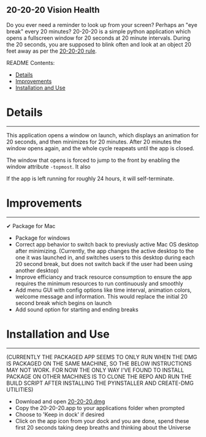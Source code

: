 20-20-20 Vision Health
---
Do you ever need a reminder to look up from your screen? Perhaps an "eye break" every 20 minutes?
20-20-20 is a simple python application which opens a fullscreen window for 20 seconds at 20 minute intervals. During the 20 seconds, you are supposed to blink often and look at an object 20 feet away as per the [20-20-20 rule](https://en.wikipedia.org/wiki/Computer_vision_syndrome#:~:text=One%20of%20the%20catch%20phrases,from%20the%20optometrist%20and%20ophthalmologist.).

README Contents:
- [Details](#Details)
- [Improvements](#Improvements)
- [Installation and Use](#Installation-and-Use)

# Details
---
This application opens a window on launch, which displays an animation for 20 seconds, and then minimizes for 20 minutes. After 20 minutes the window opens again, and the whole cycle reapeats until the app is closed.

The window that opens is forced to jump to the front by enabling the window attribute `-topmost`. It also

If the app is left running for roughly 24 hours, it will self-terminate.

# Improvements
---
✔ Package for Mac
- Package for windows
- Correct app behavior to switch back to previusly active Mac OS desktop after minimizing. (Currently, the app changes the active desktop to the one it was launched in, and switches users to this desktop during each 20 second break, but does not switch back if the user had been using another desktop)
- Improve efficiancy and track resource consumption to ensure the app requires the minimum resources to run continuously and smoothly
- Add menu GUI with config options like time interval, animation colors, welcome message and information. This would replace the initial 20 second break which begins on launch
- Add sound option for starting and ending breaks
  
# Installation and Use
---
(CURRENTLY THE PACKAGED APP SEEMS TO ONLY RUN WHEN THE DMG IS PACKAGED ON THE SAME MACHINE, SO THE BELOW INSTRUCTIONS MAY NOT WORK. FOR NOW THE ONLY WAY I'VE FOUND TO INSTALL PACKAGE ON OTHER MACHINES IS TO CLONE THE REPO AND RUN THE BUILD SCRIPT AFTER INSTALLING THE PYINSTALLER AND CREATE-DMG UTILITIES)
- Download and open [20-20-20.dmg](dist/20-20-20.dmg)
- Copy the 20-20-20.app to your applications folder when prompted
- Choose to 'Keep in dock' if desired
- Click on the app icon from your dock and you are done, spend these first 20 seconds taking deep breaths and thinking about the Universe
